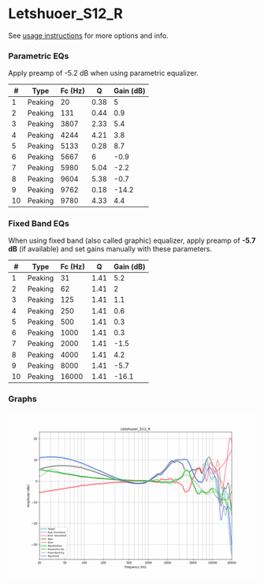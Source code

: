 # Letshuoer_S12_R
See [usage instructions](https://github.com/jaakkopasanen/AutoEq#usage) for more options and info.

### Parametric EQs
Apply preamp of -5.2 dB when using parametric equalizer.

|   # | Type    |   Fc (Hz) |    Q |   Gain (dB) |
|-----|---------|-----------|------|-------------|
|   1 | Peaking |        20 | 0.38 |         5   |
|   2 | Peaking |       131 | 0.44 |         0.9 |
|   3 | Peaking |      3807 | 2.33 |         5.4 |
|   4 | Peaking |      4244 | 4.21 |         3.8 |
|   5 | Peaking |      5133 | 0.28 |         8.7 |
|   6 | Peaking |      5667 | 6    |        -0.9 |
|   7 | Peaking |      5980 | 5.04 |        -2.2 |
|   8 | Peaking |      9604 | 5.38 |        -0.7 |
|   9 | Peaking |      9762 | 0.18 |       -14.2 |
|  10 | Peaking |      9780 | 4.33 |         4.4 |

### Fixed Band EQs
When using fixed band (also called graphic) equalizer, apply preamp of **-5.7 dB** (if available) and set gains manually with these parameters.

|   # | Type    |   Fc (Hz) |    Q |   Gain (dB) |
|-----|---------|-----------|------|-------------|
|   1 | Peaking |        31 | 1.41 |         5.2 |
|   2 | Peaking |        62 | 1.41 |         2   |
|   3 | Peaking |       125 | 1.41 |         1.1 |
|   4 | Peaking |       250 | 1.41 |         0.6 |
|   5 | Peaking |       500 | 1.41 |         0.3 |
|   6 | Peaking |      1000 | 1.41 |         0.3 |
|   7 | Peaking |      2000 | 1.41 |        -1.5 |
|   8 | Peaking |      4000 | 1.41 |         4.2 |
|   9 | Peaking |      8000 | 1.41 |        -5.7 |
|  10 | Peaking |     16000 | 1.41 |       -16.1 |

### Graphs
![](./Letshuoer_S12_R.png)
